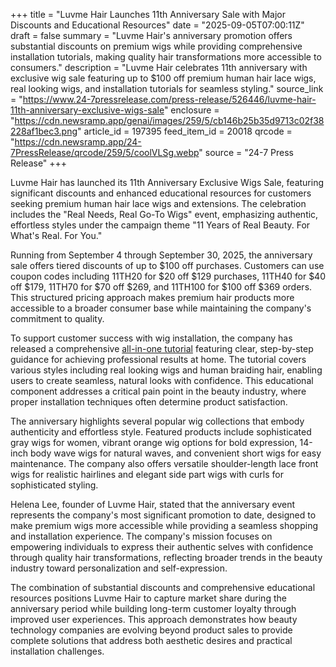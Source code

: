 +++
title = "Luvme Hair Launches 11th Anniversary Sale with Major Discounts and Educational Resources"
date = "2025-09-05T07:00:11Z"
draft = false
summary = "Luvme Hair's anniversary promotion offers substantial discounts on premium wigs while providing comprehensive installation tutorials, making quality hair transformations more accessible to consumers."
description = "Luvme Hair celebrates 11th anniversary with exclusive wig sale featuring up to $100 off premium human hair lace wigs, real looking wigs, and installation tutorials for seamless styling."
source_link = "https://www.24-7pressrelease.com/press-release/526446/luvme-hair-11th-anniversary-exclusive-wigs-sale"
enclosure = "https://cdn.newsramp.app/genai/images/259/5/cb146b25b35d9713c02f38228af1bec3.png"
article_id = 197395
feed_item_id = 20018
qrcode = "https://cdn.newsramp.app/24-7PressRelease/qrcode/259/5/coolVLSg.webp"
source = "24-7 Press Release"
+++

<p>Luvme Hair has launched its 11th Anniversary Exclusive Wigs Sale, featuring significant discounts and enhanced educational resources for customers seeking premium human hair lace wigs and extensions. The celebration includes the "Real Needs, Real Go-To Wigs" event, emphasizing authentic, effortless styles under the campaign theme "11 Years of Real Beauty. For What's Real. For You."</p><p>Running from September 4 through September 30, 2025, the anniversary sale offers tiered discounts of up to $100 off purchases. Customers can use coupon codes including 11TH20 for $20 off $129 purchases, 11TH40 for $40 off $179, 11TH70 for $70 off $269, and 11TH100 for $100 off $369 orders. This structured pricing approach makes premium hair products more accessible to a broader consumer base while maintaining the company's commitment to quality.</p><p>To support customer success with wig installation, the company has released a comprehensive <a href="https://www.luvmehair.com/pages/wig-tutorial" rel="nofollow" target="_blank">all-in-one tutorial</a> featuring clear, step-by-step guidance for achieving professional results at home. The tutorial covers various styles including real looking wigs and human braiding hair, enabling users to create seamless, natural looks with confidence. This educational component addresses a critical pain point in the beauty industry, where proper installation techniques often determine product satisfaction.</p><p>The anniversary highlights several popular wig collections that embody authenticity and effortless style. Featured products include sophisticated gray wigs for women, vibrant orange wig options for bold expression, 14-inch body wave wigs for natural waves, and convenient short wigs for easy maintenance. The company also offers versatile shoulder-length lace front wigs for realistic hairlines and elegant side part wigs with curls for sophisticated styling.</p><p>Helena Lee, founder of Luvme Hair, stated that the anniversary event represents the company's most significant promotion to date, designed to make premium wigs more accessible while providing a seamless shopping and installation experience. The company's mission focuses on empowering individuals to express their authentic selves with confidence through quality hair transformations, reflecting broader trends in the beauty industry toward personalization and self-expression.</p><p>The combination of substantial discounts and comprehensive educational resources positions Luvme Hair to capture market share during the anniversary period while building long-term customer loyalty through improved user experiences. This approach demonstrates how beauty technology companies are evolving beyond product sales to provide complete solutions that address both aesthetic desires and practical installation challenges.</p>